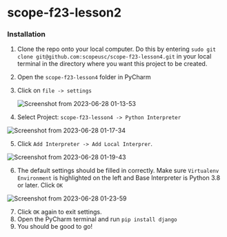 # scope-f23-lesson2

### Installation

1. Clone the repo onto your local computer. Do this by entering `sudo git clone git@github.com:scopeusc/scope-f23-lesson4.git` in your local terminal in the directory where you want this project to be created.
2. Open the `scope-f23-lesson4` folder in PyCharm
3. Click on `file -> settings`
   
   ![Screenshot from 2023-06-28 01-13-53](https://github.com/scopeusc/scope-f23-lesson2/assets/24983943/2e29e9cd-f0c6-4572-90e1-1bb3bc5a8a82)

4. Select Project: `scope-f23-lesson4 -> Python Interpreter`

![Screenshot from 2023-06-28 01-17-34](https://github.com/scopeusc/scope-f23-lesson2/assets/24983943/9e80509f-5e0d-4b69-a05f-f429786423da)

5. Click `Add Interpreter -> Add Local Interprer`.

![Screenshot from 2023-06-28 01-19-43](https://github.com/scopeusc/scope-f23-lesson2/assets/24983943/d0354c92-a623-4ef5-b26a-ca8165168106)

6. The default settings should be filled in correctly. Make sure `Virtualenv Environment` is highlighted on the left and Base Interpreter is Python 3.8 or later. Click `OK`
   
![Screenshot from 2023-06-28 01-23-59](https://github.com/scopeusc/scope-f23-lesson2/assets/24983943/b28e29b2-3569-4594-9c64-2e171eaa2d42)

7. Click `OK` again to exit settings.
8. Open the PyCharm terminal and run `pip install django`
9. You should be good to go!
